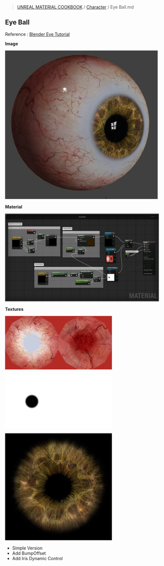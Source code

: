 > [UNREAL MATERIAL COOKBOOK](../README.md) / [Character](README.md) / Eye Ball.md
## Eye Ball
Reference : [Blender Eye Tutorial](https://www.youtube.com/watch?v=n0r0UnaIK_Y/)

**Image**

![](img/eyeball.jpeg)

**Material**

![](img/EyeBall_Material.png)

**Textures**

![](img/Sclera%20color.png)

![](img/Sclera%20mask.png)

![](img/Iris%20color.png)

- Simple Version
- Add BumpOffset
- Add Iris Dynamic Control